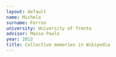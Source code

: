 ```yaml
---
layout: default 
name: Michela
surname: Ferron
university: University of Trento
advisor: Massa Paolo
year: 2012
title: Collective memories in Wikipedia
---
```

